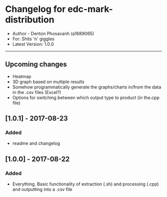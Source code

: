 # Changelog for edc-mark-distribution
- Author - Denton Phosavanh (a1689065)
- For: Shits 'n' giggles
- Latest Version: 1.0.0
---

## Upcoming changes
- Heatmap
- 3D graph based on multiple results
- Somehow programmatically generate the graphs/charts in/from the data in the .csv files (Excel?)
- Options for switching between which output type to product (in the.cpp file)

## [1.0.1] - 2017-08-23
### Added
- readme and changelog


## [1.0.0] - 2017-08-22
### Added
- Everything. Basic functionality of extraction (.sh) and processing (.cpp) and outputting into a .csv file 

